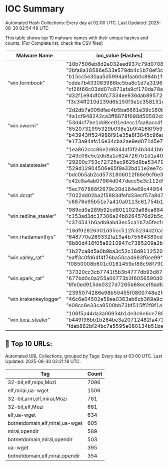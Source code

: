 # IOC Summary

Automated Hash Collections: Every day at 02:00 UTC. Last Updated: 2025-08-30 02:54:49 UTC

This table shows top 10 malware names with their unique hashes and counts. [For Complete list, check the CSV files]

| Malware Name | ioc_value (Hashes) | Count |
|--------------|--------------------|-------|
|  "win.formbook" |  "10b7506eb8d2e032eed937c79d0708cf"<br> "2bfa6a18586e533e579db4c1b78ef3c1"<br> "b15cc5e30aa5d5994a6faa60c884b1f5"<br> "cdde7b433083986bc5ba8c1d7a319693"<br> "cf26f66c03dd07c871afa9cf170da78a"<br> "d32f1e94df00fc7334ee936dab895720"<br> "f3c34ff210d139d6b150f3e1c358151e" | 7 |
|  "win.xworm" |  "2d2db7a006dfac4b5ba6661e39c180b3"<br> "4a1cf948242ca3ff8878f698d50582cb"<br> "53d4cf7be1dd8ee01edecc1faa8accdf"<br> "8520731995329b038e1b9f4168f9596c"<br> "b43943ff524988f91e35a8f3845c96ad"<br> "e173a94afc16e34cba2ae9ed071d5e78" | 6 |
|  "win.salatstealer" |  "1ea862ccc86e2d9344af3f24b3441bba"<br> "243c08e5e2db8a1e6247267b1d1a40bf"<br> "29200c753c72725ec9625d9ba5347978"<br> "529d12904506e65f9a32bd11e2ee7c48"<br> "bdc0b5ab2cd5731806012f68e9cf6e3e"<br> "c42c8a4ab07964d047decc5e3c112d96" | 6 |
|  "win.dcrat" |  "5ec767868f2679c20d184e69c449548d"<br> "7022dd02ba2f5883dfefd33ecf57a8d7"<br> "c6876e95b51e7a410a0113c61754b164" | 3 |
|  "win.redline_stealer" |  "989cd0e289b92cd8011023a68ca684b9"<br> "c153ad3dc37306a24b8264576d2b5c0a"<br> "c374541b6adb9abd3ec5ca1b7a5fecf4" | 3 |
|  "win.rhadamanthys" |  "18df92826301d35ec512fc5234d20a33"<br> "648770e269332fa19a4b75564389cd96"<br> "6b80d416f05a8210947c7385209a2b12" | 3 |
|  "win.valley_rat" |  "1b27ca8d5a0b9ba3c52c18d9112520cf"<br> "eaff3c0fd64f4f76ba50ca4693f6ce99"<br> "f0850008b601c0161459ef88c98f790d" | 3 |
|  "win.spark_rat" |  "37320cc3cb7741f5b3b4777db93d87c5"<br> "677bd0c0a255a00773b3f6056590d05a"<br> "6fe0ed915de0327d7265b68ecef9adfd" | 3 |
|  "win.krakenkeylogger" |  "2395074286e98b50455f0800748e2fdb"<br> "46c6e04502e58ea0363ab6cb369a9cbf"<br> "e08cc8e33ca8500bb73bf515ff2f8f1a" | 3 |
|  "win.luca_stealer" |  "106f5a44da3a06934b1de3c6e6ce788a"<br> "b449f98bb1b284be3a20712482fa4716"<br> "fdab882bf24bc7a5595e080134b51be3" | 3 |

<!-- url_summary_start -->
## 🔗 Top 10 URLs:

Automated URL Collections, grouped by Tags: Every day at 03:00 UTC. Last Updated: 2025-08-30 03:21:18 UTC.

| Tag | Count |
|-----|-------|
| 32-bit,elf,mips,Mozi | 7096 |
| elf,mirai,ua-wget | 1506 |
| 32-bit,arm,elf,mirai,Mozi | 781 |
| 32-bit,elf,Mozi | 681 |
| elf,ua-wget | 634 |
| botnetdomain,elf,mirai,ua-wget | 605 |
| mirai,opendir | 589 |
| botnetdomain,mirai,opendir | 503 |
| ua-wget | 395 |
| botnetdomain,elf,mirai,opendir | 354 |
<!-- url_summary_end -->
